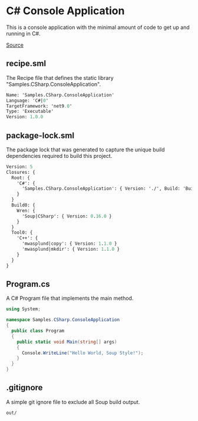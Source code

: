 # C# Console Application
This is a console application with the minimal amount of code to get up and running in C#.

[Source](https://github.com/soup-build/soup/tree/main/samples/csharp/console-application)

## recipe.sml
The Recipe file that defines the static library "Samples.CSharp.ConsoleApplication".
```sml
Name: 'Samples.CSharp.ConsoleApplication'
Language: 'C#|0'
TargetFramework: 'net9.0'
Type: 'Executable'
Version: 1.0.0
```

## package-lock.sml
The package lock that was generated to capture the unique build dependencies required to build this project.
```sml
Version: 5
Closures: {
  Root: {
    'C#': {
      'Samples.CSharp.ConsoleApplication': { Version: './', Build: 'Build0', Tool: 'Tool0' }
    }
  }
  Build0: {
    Wren: {
      'Soup|CSharp': { Version: 0.16.0 }
    }
  }
  Tool0: {
    'C++': {
      'mwasplund|copy': { Version: 1.1.0 }
      'mwasplund|mkdir': { Version: 1.1.0 }
    }
  }
}
```

## Program.cs
A C# Program file that implements the main method.
```C#
using System;

namespace Samples.CSharp.ConsoleApplication
{
  public class Program
  {
    public static void Main(string[] args)
    {
      Console.WriteLine("Hello World, Soup Style!");
    }
  }
}
```

## .gitignore
A simple git ignore file to exclude all Soup build output.
```
out/
```